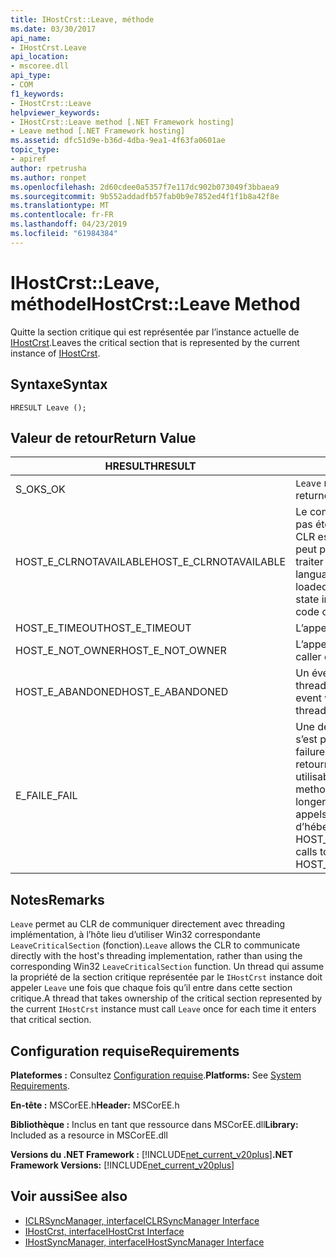 ```yaml
---
title: IHostCrst::Leave, méthode
ms.date: 03/30/2017
api_name:
- IHostCrst.Leave
api_location:
- mscoree.dll
api_type:
- COM
f1_keywords:
- IHostCrst::Leave
helpviewer_keywords:
- IHostCrst::Leave method [.NET Framework hosting]
- Leave method [.NET Framework hosting]
ms.assetid: dfc51d9e-b36d-4dba-9ea1-4f63fa0601ae
topic_type:
- apiref
author: rpetrusha
ms.author: ronpet
ms.openlocfilehash: 2d60cdee0a5357f7e117dc902b073049f3bbaea9
ms.sourcegitcommit: 9b552addadfb57fab0b9e7852ed4f1f1b8a42f8e
ms.translationtype: MT
ms.contentlocale: fr-FR
ms.lasthandoff: 04/23/2019
ms.locfileid: "61984384"
---
```

# <a name="ihostcrstleave-method"></a><span data-ttu-id="cc7e1-102">IHostCrst::Leave, méthode</span><span class="sxs-lookup"><span data-stu-id="cc7e1-102">IHostCrst::Leave Method</span></span>
<span data-ttu-id="cc7e1-103">Quitte la section critique qui est représentée par l’instance actuelle de [IHostCrst](../../../../docs/framework/unmanaged-api/hosting/ihostcrst-interface.md).</span><span class="sxs-lookup"><span data-stu-id="cc7e1-103">Leaves the critical section that is represented by the current instance of [IHostCrst](../../../../docs/framework/unmanaged-api/hosting/ihostcrst-interface.md).</span></span>  
  
## <a name="syntax"></a><span data-ttu-id="cc7e1-104">Syntaxe</span><span class="sxs-lookup"><span data-stu-id="cc7e1-104">Syntax</span></span>  
  
```  
HRESULT Leave ();  
```  
  
## <a name="return-value"></a><span data-ttu-id="cc7e1-105">Valeur de retour</span><span class="sxs-lookup"><span data-stu-id="cc7e1-105">Return Value</span></span>  
  
|<span data-ttu-id="cc7e1-106">HRESULT</span><span class="sxs-lookup"><span data-stu-id="cc7e1-106">HRESULT</span></span>|<span data-ttu-id="cc7e1-107">Description</span><span class="sxs-lookup"><span data-stu-id="cc7e1-107">Description</span></span>|  
|-------------|-----------------|  
|<span data-ttu-id="cc7e1-108">S_OK</span><span class="sxs-lookup"><span data-stu-id="cc7e1-108">S_OK</span></span>|<span data-ttu-id="cc7e1-109">`Leave` retourné avec succès.</span><span class="sxs-lookup"><span data-stu-id="cc7e1-109">`Leave` returned successfully.</span></span>|  
|<span data-ttu-id="cc7e1-110">HOST_E_CLRNOTAVAILABLE</span><span class="sxs-lookup"><span data-stu-id="cc7e1-110">HOST_E_CLRNOTAVAILABLE</span></span>|<span data-ttu-id="cc7e1-111">Le common language runtime (CLR) n’a pas été chargé dans un processus ou le CLR est dans un état dans lequel il ne peut pas exécuter le code managé ou traiter l’appel avec succès.</span><span class="sxs-lookup"><span data-stu-id="cc7e1-111">The common language runtime (CLR) has not been loaded into a process, or the CLR is in a state in which it cannot run managed code or process the call successfully.</span></span>|  
|<span data-ttu-id="cc7e1-112">HOST_E_TIMEOUT</span><span class="sxs-lookup"><span data-stu-id="cc7e1-112">HOST_E_TIMEOUT</span></span>|<span data-ttu-id="cc7e1-113">L’appel a expiré.</span><span class="sxs-lookup"><span data-stu-id="cc7e1-113">The call timed out.</span></span>|  
|<span data-ttu-id="cc7e1-114">HOST_E_NOT_OWNER</span><span class="sxs-lookup"><span data-stu-id="cc7e1-114">HOST_E_NOT_OWNER</span></span>|<span data-ttu-id="cc7e1-115">L’appelant ne possède pas le verrou.</span><span class="sxs-lookup"><span data-stu-id="cc7e1-115">The caller does not own the lock.</span></span>|  
|<span data-ttu-id="cc7e1-116">HOST_E_ABANDONED</span><span class="sxs-lookup"><span data-stu-id="cc7e1-116">HOST_E_ABANDONED</span></span>|<span data-ttu-id="cc7e1-117">Un événement a été annulé alors qu’un thread bloqué ou Fibre l’attendait.</span><span class="sxs-lookup"><span data-stu-id="cc7e1-117">An event was canceled while a blocked thread or fiber was waiting on it.</span></span>|  
|<span data-ttu-id="cc7e1-118">E_FAIL</span><span class="sxs-lookup"><span data-stu-id="cc7e1-118">E_FAIL</span></span>|<span data-ttu-id="cc7e1-119">Une défaillance catastrophique inconnue s’est produite.</span><span class="sxs-lookup"><span data-stu-id="cc7e1-119">An unknown catastrophic failure occurred.</span></span> <span data-ttu-id="cc7e1-120">Lorsqu’une méthode retourne E_FAIL, le CLR n’est plus utilisable au sein du processus.</span><span class="sxs-lookup"><span data-stu-id="cc7e1-120">When a method returns E_FAIL, the CLR is no longer usable within the process.</span></span> <span data-ttu-id="cc7e1-121">Les appels suivants aux méthodes d’hébergement retournent HOST_E_CLRNOTAVAILABLE.</span><span class="sxs-lookup"><span data-stu-id="cc7e1-121">Subsequent calls to hosting methods return HOST_E_CLRNOTAVAILABLE.</span></span>|  
  
## <a name="remarks"></a><span data-ttu-id="cc7e1-122">Notes</span><span class="sxs-lookup"><span data-stu-id="cc7e1-122">Remarks</span></span>  
 <span data-ttu-id="cc7e1-123">`Leave` permet au CLR de communiquer directement avec threading implémentation, à l’hôte lieu d’utiliser Win32 correspondante `LeaveCriticalSection` (fonction).</span><span class="sxs-lookup"><span data-stu-id="cc7e1-123">`Leave` allows the CLR to communicate directly with the host's threading implementation, rather than using the corresponding Win32 `LeaveCriticalSection` function.</span></span> <span data-ttu-id="cc7e1-124">Un thread qui assume la propriété de la section critique représentée par le `IHostCrst` instance doit appeler `Leave` une fois que chaque fois qu’il entre dans cette section critique.</span><span class="sxs-lookup"><span data-stu-id="cc7e1-124">A thread that takes ownership of the critical section represented by the current `IHostCrst` instance must call `Leave` once for each time it enters that critical section.</span></span>  
  
## <a name="requirements"></a><span data-ttu-id="cc7e1-125">Configuration requise</span><span class="sxs-lookup"><span data-stu-id="cc7e1-125">Requirements</span></span>  
 <span data-ttu-id="cc7e1-126">**Plateformes :** Consultez [Configuration requise](../../../../docs/framework/get-started/system-requirements.md).</span><span class="sxs-lookup"><span data-stu-id="cc7e1-126">**Platforms:** See [System Requirements](../../../../docs/framework/get-started/system-requirements.md).</span></span>  
  
 <span data-ttu-id="cc7e1-127">**En-tête :** MSCorEE.h</span><span class="sxs-lookup"><span data-stu-id="cc7e1-127">**Header:** MSCorEE.h</span></span>  
  
 <span data-ttu-id="cc7e1-128">**Bibliothèque :** Inclus en tant que ressource dans MSCorEE.dll</span><span class="sxs-lookup"><span data-stu-id="cc7e1-128">**Library:** Included as a resource in MSCorEE.dll</span></span>  
  
 <span data-ttu-id="cc7e1-129">**Versions du .NET Framework :** [!INCLUDE[net_current_v20plus](../../../../includes/net-current-v20plus-md.md)]</span><span class="sxs-lookup"><span data-stu-id="cc7e1-129">**.NET Framework Versions:** [!INCLUDE[net_current_v20plus](../../../../includes/net-current-v20plus-md.md)]</span></span>  
  
## <a name="see-also"></a><span data-ttu-id="cc7e1-130">Voir aussi</span><span class="sxs-lookup"><span data-stu-id="cc7e1-130">See also</span></span>

- [<span data-ttu-id="cc7e1-131">ICLRSyncManager, interface</span><span class="sxs-lookup"><span data-stu-id="cc7e1-131">ICLRSyncManager Interface</span></span>](../../../../docs/framework/unmanaged-api/hosting/iclrsyncmanager-interface.md)
- [<span data-ttu-id="cc7e1-132">IHostCrst, interface</span><span class="sxs-lookup"><span data-stu-id="cc7e1-132">IHostCrst Interface</span></span>](../../../../docs/framework/unmanaged-api/hosting/ihostcrst-interface.md)
- [<span data-ttu-id="cc7e1-133">IHostSyncManager, interface</span><span class="sxs-lookup"><span data-stu-id="cc7e1-133">IHostSyncManager Interface</span></span>](../../../../docs/framework/unmanaged-api/hosting/ihostsyncmanager-interface.md)
